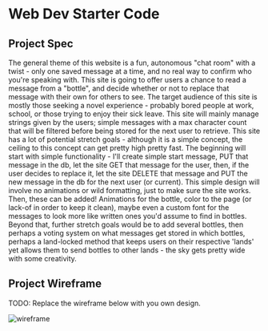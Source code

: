# Web Dev Starter Code

## Project Spec

The general theme of this website is a fun, autonomous "chat room" with a twist - only one saved message at a time, and 
no real way to confirm who you're speaking with. This site is going to offer users a chance to read a message from a "bottle", 
and decide whether or not to replace that message with their own for others to see. The target audience of this site is 
mostly those seeking a novel experience - probably bored people at work, school, or those trying to enjoy their sick leave. 
This site will mainly manage strings given by the users; simple messages with a max character count that will be filtered 
before being stored for the next user to retrieve. This site has a lot of potential stretch goals - although it is a simple 
concept, the ceiling to this concept can get pretty high pretty fast. The beginning will start with simple functionality - 
I'll create simple start message, PUT that message in the db, let the site GET that message for the user, then, if the user 
decides to replace it, let the site DELETE that message and PUT the new message in the db for the next user (or current). 
This simple design will involve no animations or wild formatting, just to make sure the site works. Then, these can be added! 
Animations for the bottle, color to the page (or lack-of in order to keep it clean), maybe even a custom font for the messages 
to look more like written ones you'd assume to find in bottles. Beyond that, further stretch goals would be to add several 
bottles, then perhaps a voting system on what messages get stored in which bottles, perhaps a land-locked method that keeps 
users on their respective 'lands' yet allows them to send bottles to other lands - the sky gets pretty wide with some creativity. 

## Project Wireframe

TODO: Replace the wireframe below with you own design.

![wireframe](wireframe-example.png)
